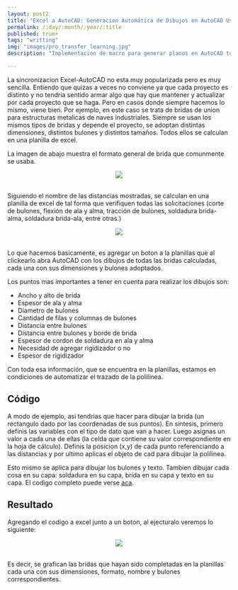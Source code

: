 ```yaml
---
layout: post2
title: "Excel a AutoCAD: Generacion Automática de Dibujos en AutoCAD Usando Valores de Planillas de Excel"
permalink: /:day/:month/:year/:title
published: true+
tags: "writting"
img: "images/pro_transfer_learning.jpg"
description: "Implementacion de macro para generar planos en AutoCAD tomando valores calculados en planilla de Excel (dimensiones, nombres, leyendas, espesores, cargas, unidades y magnitudes, formato, condicionales de forma, colores, capas y más.)"

---
```

<style>
    .center {
  display: block;
  margin-left: auto;
  margin-right: auto;
  max-width: fit-content;
}



  .img_general {
    max-width: 100%;
    height: auto;
}

</style>

La sincronizacion Excel-AutoCAD no esta muy popularizada pero es muy sencilla. Entiendo que quizas a veces no conviene ya que cada proyecto es distinto y no tendria sentido armar algo que hay que mantener y actualizar por cada proyecto que se haga. Pero en casos donde siempre hacemos lo mismo, viene bien. Por ejemplo, en este caso se trata de bridas de union para estructuras metalicas de naves industriales. Siempre se usan los mismos tipos de bridas y depende el proyecto, se adoptan distintas dimensiones, distintos bulones y distintos tamaños. Todos ellos se calculan en una planilla de excel. 

La imagen de abajo muestra el formato general de brida que comunmente se usaba. 

<img src="../../../images/brida_1.jpg" class="center"> <br> 

Siguiendo el nombre de las distancias mostradas, se calculan en una planilla de excel de tal forma que verifiquen todas las solicitaciones (corte de bulones, flexión de ala y alma, tracción de bulones, soldadura brida-alma, soldadura brida-ala, entre otras.)

<img src="../../../images/brida_2.jpg" class="center"> <br> 

Lo que hacemos basicamente, es agregar un boton a la planillas que al clickearlo abra AutoCAD con los dibujos de todas las bridas calculadas, cada una con sus dimensiones y bulones adoptados.

Los puntos mas importantes a tener en cuenta para realizar los dibujos son:
* Ancho y alto de brida
* Espesor de ala y alma
* Diametro de bulones
* Cantidad de filas y columnas de bulones
* Distancia entre bulones
* Distancia entre bulones y borde de brida
* Espesor de cordon de soldadura en ala y alma
* Necesidad de agregar rigidizador o no
* Espesor de rigidizador

Con toda esa información, que se encuentra en la planillas, estamos en condiciones de automatizar el trazado de la polilínea. 

## Código 

A modo de ejemplo, asi tendrias que hacer para dibujar la brida (un rectangulo dado por las coordenadas de sus puntos). En sintesis, primero definis las variables con el tipo de dato que van a hacer. Luego asignas un valor a cada una de ellas (la celda que contiene su valor correspondiente en la hoja de cálculo). Definis la posicion (x,y) de cada punto referenciando a las distancias y por ultimo aplicas el objeto de cad para dibujar la polilinea. 

<script src="https://gist.github.com/notravarius/e457104a0687352b171eace762411a01.js"></script>

Esto mismo se aplica para dibujar los bulones y texto. Tambien dibujar cada cosa en su capa: soldadura en su capa, brida en su capa y texto en su capa. El codigo completo puede verse [aca](https://github.com/notravarius/excel2cad).

## Resultado

Agregando el codigo a excel junto a un boton, al ejecturalo veremos lo siguiente:

<img src="../../../images/brida_3.jpg" class="center"> <br> 

Es decir, se grafican las bridas que hayan sido completadas en la planillas cada una con sus dimensiones, formato, nombre y bulones correspondientes.
